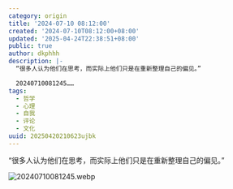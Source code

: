 ```yaml
---
category: origin
title: '2024-07-10 08:12:00'
created: '2024-07-10T08:12:00+08:00'
updated: '2025-04-24T22:38:51+08:00'
public: true
author: dkphhh
description: |-
  “很多人认为他们在思考，而实际上他们只是在重新整理自己的偏见。”

  20240710081245……
tags:
  - 哲学
  - 心理
  - 自我
  - 评论
  - 文化
uuid: 20250420210623ujbk
---
```


“很多人认为他们在思考，而实际上他们只是在重新整理自己的偏见。”

![20240710081245.webp](https://img.dkphhh.me/20240710081245.webp)
